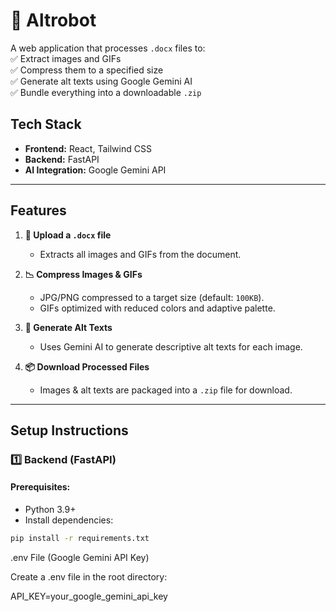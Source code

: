 # 📄 Altrobot 

A web application that processes `.docx` files to:  
✅ Extract images and GIFs  
✅ Compress them to a specified size  
✅ Generate alt texts using Google Gemini AI  
✅ Bundle everything into a downloadable `.zip`  

##  Tech Stack  
- **Frontend:** React, Tailwind CSS  
- **Backend:** FastAPI  
- **AI Integration:** Google Gemini API  

---

##  Features  

1. **📄 Upload a `.docx` file**  
   - Extracts all images and GIFs from the document.  

2. **📉 Compress Images & GIFs**  
   - JPG/PNG compressed to a target size (default: `100KB`).  
   - GIFs optimized with reduced colors and adaptive palette.  

3. **🤖 Generate Alt Texts**  
   - Uses Gemini AI to generate descriptive alt texts for each image.  

4. **📦 Download Processed Files**  
   - Images & alt texts are packaged into a `.zip` file for download.  

---

##  Setup Instructions  

### **1️⃣ Backend (FastAPI)**
#### **Prerequisites:**  
- Python 3.9+  
- Install dependencies:  

```bash
pip install -r requirements.txt
```
.env File (Google Gemini API Key)

Create a .env file in the root directory:

API_KEY=your_google_gemini_api_key

